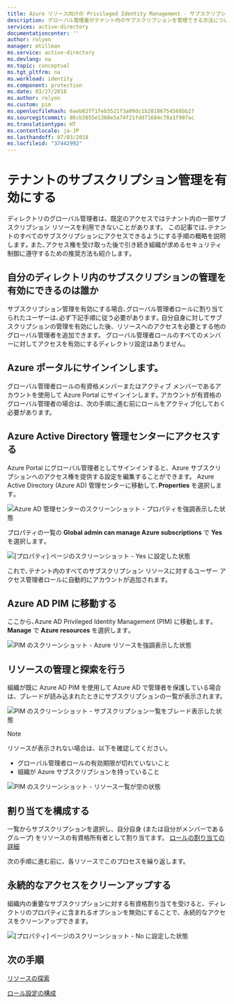 ```yaml
---
title: Azure リソース向けの Privileged Identity Management - サブスクリプションの管理を有効にする | Microsoft Docs
description: グローバル管理者がテナント内のサブスクリプションを管理できる方法について説明します。
services: active-directory
documentationcenter: ''
author: rolyon
manager: mtillman
ms.service: active-directory
ms.devlang: na
ms.topic: conceptual
ms.tgt_pltfrm: na
ms.workload: identity
ms.component: protection
ms.date: 03/27/2018
ms.author: rolyon
ms.custom: pim
ms.openlocfilehash: 6aeb82ff1feb3521f3a09dc1b28186754568bb27
ms.sourcegitcommit: 86cb3855e1368e5a74f21fdd71684c78a1f907ac
ms.translationtype: HT
ms.contentlocale: ja-JP
ms.lasthandoff: 07/03/2018
ms.locfileid: "37442992"
---
```

# <a name="enable-subscription-management-in-your-tenant"></a>テナントのサブスクリプション管理を有効にする

ディレクトリのグローバル管理者は、既定のアクセスではテナント内の一部サブスクリプション リソースを利用できないことがあります。 この記事では､テナントのすべてのサブスクリプションにアクセスできるようにする手順の概略を説明します｡ また､アクセス権を受け取った後で引き続き組織が求めるセキュリティ制御に遵守するための推奨方法も紹介します｡

## <a name="who-can-enable-management-of-subscriptions-in-my-directory"></a>自分のディレクトリ内のサブスクリプションの管理を有効にできるのは誰か

サブスクリプション管理を有効にする場合､グローバル管理者ロールに割り当てられたユーザーは､必ず下記手順に従う必要があります｡ 自分自身に対してサブスクリプションの管理を有効にした後、リソースへのアクセスを必要とする他のグローバル管理者を追加できます。 グローバル管理者ロールのすべてのメンバーに対してアクセスを有効にするディレクトリ設定はありません。

## <a name="sign-in-to-the-azure-portal"></a>Azure ポータルにサインインします。

グローバル管理者ロールの有資格メンバーまたはアクティブ メンバーであるアカウントを使用して Azure Portal にサインインします｡ アカウントが有資格のグローバル管理者の場合は、次の手順に進む前にロールをアクティブ化しておく必要があります。

## <a name="access-the-azure-active-directory-admin-center"></a>Azure Active Directory 管理センターにアクセスする

Azure Portal にグローバル管理者としてサインインすると、Azure サブスクリプションへのアクセス権を提供する設定を編集することができます。 Azure Active Directory (Azure AD) 管理センターに移動して､**Properties** を選択します｡

![Azure AD 管理センターのスクリーンショット - プロパティを強調表示した状態](media/azure-pim-resource-rbac/aad_properties.png)

プロパティの一覧の **Global admin can manage Azure subscriptions** で **Yes** を選択します｡

![[プロパティ] ページのスクリーンショット - Yes に設定した状態](media/azure-pim-resource-rbac/aad_properties_save.png)

これで､テナント内のすべてのサブスクリプション リソースに対するユーザー アクセス管理者ロールに自動的にアカウントが追加されます。

## <a name="browse-to-azure-ad-pim"></a>Azure AD PIM に移動する

 ここから､Azure AD Privileged Identity Management (PIM) に移動します｡ **Manage** で **Azure resources** を選択します｡

![PIM のスクリーンショット - Azure リソースを強調表示した状態](media/azure-pim-resource-rbac/aadpim_manage_azure_resources.png)

## <a name="manage-and-discover-resources"></a>リソースの管理と探索を行う

組織が既に Azure AD PIM を使用して Azure AD で管理者を保護している場合は、ブレードが読み込まれたときにサブスクリプションの一覧が表示されます。

![PIM のスクリーンショット - サブスクリプション一覧をブレード表示した状態](media/azure-pim-resource-rbac/aadpim_manage_azure_resource_some_there.png)

> [!NOTE]
> リソースが表示されない場合は、以下を確認してください。
>- グローバル管理者ロールの有効期限が切れていないこと 
>- 組織が Azure サブスクリプションを持っていること

![PIM のスクリーンショット - リソース一覧が空の状態](media/azure-pim-resource-rbac/aadpim_rbac_empty_resource_list.png)

## <a name="configure-assignments"></a>割り当てを構成する

一覧からサブスクリプションを選択し、自分自身 (または自分がメンバーであるグループ) をリソースの有資格所有者として割り当てます。 
[ロールの割り当ての詳細](pim-resource-roles-assign-roles.md)

次の手順に進む前に、各リソースでこのプロセスを繰り返します。

## <a name="clean-up-standing-access"></a>永続的なアクセスをクリーンアップする

組織内の重要なサブスクリプションに対する有資格割り当てを受けると、ディレクトリのプロパティに含まれるオプションを無効にすることで、永続的なアクセスをクリーンアップできます。

![[プロパティ] ページのスクリーンショット - No に設定した状態](media/azure-pim-resource-rbac/aad_properties_no.png)

## <a name="next-steps"></a>次の手順

[リソースの探索](pim-resource-roles-discover-resources.md)

[ロール設定の構成](pim-resource-roles-configure-role-settings.md)









